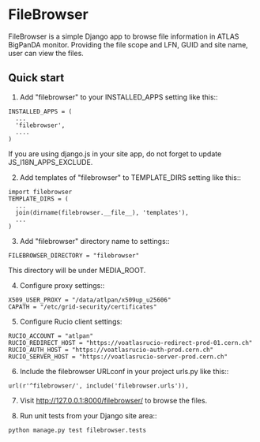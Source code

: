 FileBrowser
=====

FileBrowser is a simple Django app to browse file information in ATLAS BigPanDA 
monitor. Providing the file scope and LFN, GUID and site name, user can view the files.

Quick start
-----------

1. Add "filebrowser" to your INSTALLED_APPS setting like this::
  ```
INSTALLED_APPS = (
    ...
    'filebrowser',
    ....
)
  ``` 
  If you are using django.js in your site app, do not forget to update JS_I18N_APPS_EXCLUDE.

2. Add templates of "filebrowser" to TEMPLATE_DIRS setting like this::
  ```
import filebrowser
TEMPLATE_DIRS = (
    ...
    join(dirname(filebrowser.__file__), 'templates'),
    ...
)
  ```

3. Add "filebrowser" directory name to settings::
  ```
FILEBROWSER_DIRECTORY = "filebrowser"
  ```
  This directory will be under MEDIA_ROOT.

4. Configure proxy settings::
  ```
X509_USER_PROXY = "/data/atlpan/x509up_u25606"
CAPATH = "/etc/grid-security/certificates"
  ```

5. Configure Rucio client settings:
  ```
RUCIO_ACCOUNT = "atlpan"
RUCIO_REDIRECT_HOST = "https://voatlasrucio-redirect-prod-01.cern.ch"
RUCIO_AUTH_HOST = "https://voatlasrucio-auth-prod.cern.ch"
RUCIO_SERVER_HOST = "https://voatlasrucio-server-prod.cern.ch"
  ```

6. Include the filebrowser URLconf in your project urls.py like this::
  ```
url(r'^filebrowser/', include('filebrowser.urls')),
  ```

7. Visit http://127.0.0.1:8000/filebrowser/ to browse the files.

8. Run unit tests from your Django site area::
  ```
python manage.py test filebrowser.tests
  ```
